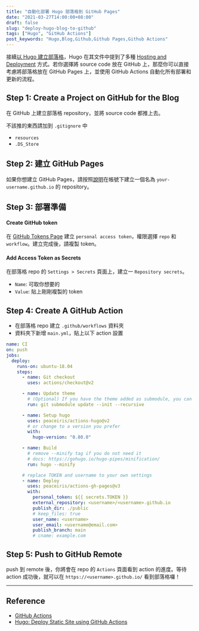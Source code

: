 ```yaml
---
title: "自動化部署 Hugo 部落格到 GitHub Pages"
date: "2021-03-27T14:00:00+08:00"
draft: false
slug: "deploy-hugo-blog-to-github"
tags: ["Hugo", "GitHub Actions"]
post_keywords: "Hugo,Blog,Github,Github Pages,Github Actions"
---
```


接續[以 Hugo 建立部落格](../build-a-blog-with-hugo)，Hugo 在其文件中提到了多種 [Hosting and Deployment](https://gohugo.io/hosting-and-deployment/) 方式。若你選擇將 source code 放在 GitHub 上，那麼你可以直接考慮將部落格放在 GitHub Pages 上，並使用 GitHub Actions 自動化所有部署和更新的流程。

<!--more-->

## Step 1: Create a Project on GitHub for the Blog

在 GitHub 上建立部落格 repository，並將 source code 都推上去。

不該推的東西請加到 `.gitignore` 中

- `resources`
- `.DS_Store`

## Step 2: 建立 GitHub Pages

如果你想建立 GitHub Pages，請按照[說明](https://pages.github.com/)在帳號下建立一個名為 `your-username.github.io` 的 repository。

## Step 3: 部署準備

#### Create GitHub token

在 [GitHub Tokens Page](https://github.com/settings/tokens) 建立 `personal access token`，權限選擇 `repo` 和 `workflow`。建立完成後，請複製 token。

#### Add Access Token as Secrets

在部落格 repo 的 `Settings > Secrets` 頁面上，建立一 `Repository secrets`。

- `Name`: 可取你想要的
- `Value`: 貼上剛剛複製的 token

## Step 4: Create A GitHub Action

- 在部落格 repo 建立 `.github/workflows` 資料夾
- 資料夾下新增 `main.yml`，貼上以下 action 設置

```yaml
name: CI
on: push
jobs:
  deploy:
    runs-on: ubuntu-18.04
    steps:
      - name: Git checkout
        uses: actions/checkout@v2

      - name: Update theme
        # (Optional) If you have the theme added as submodule, you can pull it and use the most updated version
        run: git submodule update --init --recursive

      - name: Setup hugo
        uses: peaceiris/actions-hugo@v2
        # or change to a version you prefer
        with:
          hugo-version: "0.80.0"

      - name: Build
        # remove --minify tag if you do not need it
        # docs: https://gohugo.io/hugo-pipes/minification/
        run: hugo --minify

      # replace TOKEN and username to your own settings
      - name: Deploy
        uses: peaceiris/actions-gh-pages@v3
        with:
          personal_token: ${{ secrets.TOKEN }}
          external_repository: <username>/<username>.github.io
          publish_dir: ./public
          # keep_files: true
          user_name: <username>
          user_email: <username@email.com>
          publish_branch: main
          # cname: example.com
```

## Step 5: Push to GitHub Remote

push 到 remote 後，你將會在 repo 的 `Actions` 頁面看到 action 的進度。等待 action 成功後，就可以在 `https://<username>.github.io/` 看到部落格囉！

---

## Reference

- [GitHub Actions](https://docs.github.com/en/actions)
- [Hugo: Deploy Static Site using GitHub Actions](https://ruddra.com/hugo-deploy-static-page-using-github-actions/)
